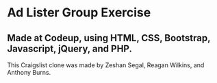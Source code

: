 # Ad Lister Group Exercise

## Made at Codeup, using HTML, CSS, Bootstrap, Javascript, jQuery, and PHP.

This Craigslist clone was made by Zeshan Segal, Reagan Wilkins, and Anthony Burns.